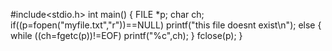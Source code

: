 #include<stdio.h>
int main()
{
FILE *p;
char ch;
if((p=fopen("myfile.txt","r"))==NULL)
printf("this file doesnt exist\n");
else
{
while ((ch=fgetc(p))!=EOF)
printf("%c",ch);
}
fclose(p);
}
